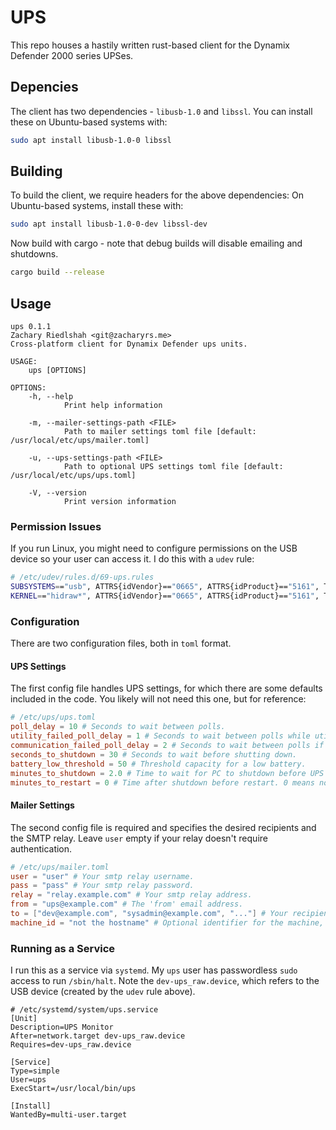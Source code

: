 # UPS

This repo houses a hastily written rust-based client for the Dynamix Defender 2000 series UPSes.

## Depencies

The client has two dependencies - `libusb-1.0` and `libssl`.
You can install these on Ubuntu-based systems with:

```bash
sudo apt install libusb-1.0-0 libssl
```

## Building

To build the client, we require headers for the above dependencies:
On Ubuntu-based systems, install these with:

```bash
sudo apt install libusb-1.0-0-dev libssl-dev
```

Now build with cargo - note that debug builds will disable emailing and shutdowns.

```bash
cargo build --release
```

## Usage

```text
ups 0.1.1
Zachary Riedlshah <git@zacharyrs.me>
Cross-platform client for Dynamix Defender ups units.

USAGE:
    ups [OPTIONS]

OPTIONS:
    -h, --help
            Print help information

    -m, --mailer-settings-path <FILE>
            Path to mailer settings toml file [default: /usr/local/etc/ups/mailer.toml]

    -u, --ups-settings-path <FILE>
            Path to optional UPS settings toml file [default: /usr/local/etc/ups/ups.toml]

    -V, --version
            Print version information
```

### Permission Issues

If you run Linux, you might need to configure permissions on the USB device so your user can access it.
I do this with a `udev` rule:

```bash
# /etc/udev/rules.d/69-ups.rules
SUBSYSTEMS=="usb", ATTRS{idVendor}=="0665", ATTRS{idProduct}=="5161", TAG+="uaccess", SYMLINK+="ups_usb", TAG+="systemd", GROUP="plugdev", MODE="660"
KERNEL=="hidraw*", ATTRS{idVendor}=="0665", ATTRS{idProduct}=="5161", TAG+="uaccess", SYMLINK+="ups_raw", TAG+="systemd", GROUP="plugdev", MODE="660"
```

### Configuration

There are two configuration files, both in `toml` format.

#### UPS Settings

The first config file handles UPS settings, for which there are some defaults included in the code.
You likely will not need this one, but for reference:

```toml
# /etc/ups/ups.toml
poll_delay = 10 # Seconds to wait between polls.
utility_failed_poll_delay = 1 # Seconds to wait between polls while utility is failed.
communication_failed_poll_delay = 2 # Seconds to wait between polls if communication failed.
seconds_to_shutdown = 30 # Seconds to wait before shutting down.
battery_low_threshold = 50 # Threshold capacity for a low battery.
minutes_to_shutdown = 2.0 # Time to wait for PC to shutdown before UPS shuts down.
minutes_to_restart = 0 # Time after shutdown before restart. 0 means no restart.
```

#### Mailer Settings

The second config file is required and specifies the desired recipients and the SMTP relay.
Leave `user` empty if your relay doesn't require authentication.

```toml
# /etc/ups/mailer.toml
user = "user" # Your smtp relay username.
pass = "pass" # Your smtp relay password.
relay = "relay.example.com" # Your smtp relay address.
from = "ups@example.com" # The 'from' email address.
to = ["dev@example.com", "sysadmin@example.com", "..."] # Your recipient email addresses.
machine_id = "not the hostname" # Optional identifier for the machine, falls back to hostname.
```

### Running as a Service

I run this as a service via `systemd`.
My `ups` user has passwordless `sudo` access to run `/sbin/halt`.
Note the `dev-ups_raw.device`, which refers to the USB device (created by the `udev` rule above).

```text
# /etc/systemd/system/ups.service
[Unit]
Description=UPS Monitor
After=network.target dev-ups_raw.device
Requires=dev-ups_raw.device

[Service]
Type=simple
User=ups
ExecStart=/usr/local/bin/ups

[Install]
WantedBy=multi-user.target
```
